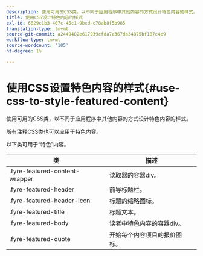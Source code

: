 ```yaml
---
description: 使用可用的CSS类，以不同于应用程序中其他内容的方式设计特色内容的样式。
title: 使用CSS设计特色内容的样式
exl-id: 6829c1b3-407c-45c1-9bed-c78ab8f5b985
translation-type: tm+mt
source-git-commit: a2449482e617939cfda7e367da34875bf187c4c9
workflow-type: tm+mt
source-wordcount: '105'
ht-degree: 1%

---
```


# 使用CSS设置特色内容的样式{#use-css-to-style-featured-content}

使用可用的CSS类，以不同于应用程序中其他内容的方式设计特色内容的样式。

所有注释CSS类也可以应用于特色内容。

以下类可用于“特色”内容。

| 类 | 描述 |
|---|---|
| .fyre-featured-content-wrapper | 读取器的容器div。 |
| .fyre-featured-header | 前导标题栏。 |
| .fyre-featured-header-icon | 标题的缩略图标。 |
| .fyre-featured-title | 标题文本。 |
| .fyre-featured-body | 读者中特色内容的容器div。 |
| .fyre-featured-quote | 开始每个内容项目的报价图标。 |
